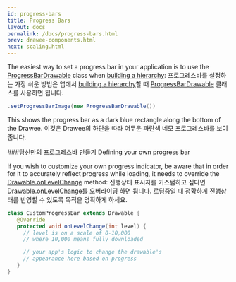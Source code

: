 ```yaml
---
id: progress-bars
title: Progress Bars
layout: docs
permalink: /docs/progress-bars.html
prev: drawee-components.html
next: scaling.html
---
```


The easiest way to set a progress bar in your application is to use the [ProgressBarDrawable](../javadoc/reference/com/facebook/drawee/drawable/ProgressBarDrawable.html) class when [building a hierarchy](using-drawees-code.html):
프로그레스바를 설정하는 가장 쉬운 방법은 앱에서 [building a hierarchy](using-drawees-code.html)할 때 [ProgressBarDrawable](../javadoc/reference/com/facebook/drawee/drawable/ProgressBarDrawable.html) 클래스를 사용하면 됩니다.
```java
.setProgressBarImage(new ProgressBarDrawable())
```

This shows the progress bar as a dark blue rectangle along the bottom of the Drawee.
이것은 Drawee의 하단을 따라 어두운 파란색 네모 프로그레스바를 보여줍니다.

###당신만의 프로그레스바 만들기 Defining your own progress bar

If you wish to customize your own progress indicator, be aware that in order for it to accurately reflect progress while loading, it needs to override the [Drawable.onLevelChange](http://developer.android.com/reference/android/graphics/drawable/Drawable.html#onLevelChange\(int\)) method:
진행상태 표시자를 커스텀하고 싶다면 [Drawable.onLevelChange](http://developer.android.com/reference/android/graphics/drawable/Drawable.html#onLevelChange\(int\))를 오버라이딩 하면 됩니다. 로딩중일 때 정확하게 진행상태를 반영할 수 있도록 목적을 명확하게 하세요.
```java
class CustomProgressBar extends Drawable {
   @Override
   protected void onLevelChange(int level) {
     // level is on a scale of 0-10,000
     // where 10,000 means fully downloaded

     // your app's logic to change the drawable's
     // appearance here based on progress
   }
}
```